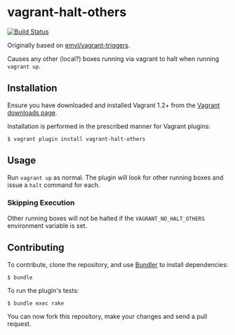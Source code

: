 # vagrant-halt-others

[![Build Status](https://travis-ci.org/beporter/vagrant-halt-others.png?branch=master)](https://travis-ci.org/beporter/vagrant-halt-others)

Originally based on [emyl/vagrant-triggers](http://github.com/emyl/vagrant-triggers).

Causes any other (local?) boxes running via vagrant to halt when running `vagrant up`.

## Installation

Ensure you have downloaded and installed Vagrant 1.2+ from the
[Vagrant downloads page](http://downloads.vagrantup.com/).

Installation is performed in the prescribed manner for Vagrant plugins:

    $ vagrant plugin install vagrant-halt-others

## Usage

Run `vagrant up` as normal. The plugin will look for other running boxes and issue a `halt` command for each.

### Skipping Execution

Other running boxes will not be halted if the ```VAGRANT_NO_HALT_OTHERS``` environment variable is set.

## Contributing

To contribute, clone the repository, and use [Bundler](http://bundler.io/)
to install dependencies:

    $ bundle

To run the plugin's tests:

    $ bundle exec rake

You can now fork this repository, make your changes and send a pull request.


